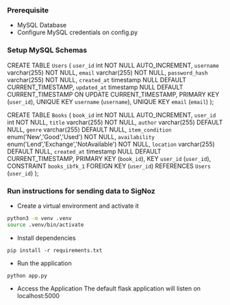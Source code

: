 ### Prerequisite

- MySQL Database
- Configure MySQL credentials on config.py

### Setup MySQL Schemas

CREATE TABLE `Users` (
  `user_id` int NOT NULL AUTO_INCREMENT,
  `username` varchar(255) NOT NULL,
  `email` varchar(255) NOT NULL,
  `password_hash` varchar(255) NOT NULL,
  `created_at` timestamp NULL DEFAULT CURRENT_TIMESTAMP,
  `updated_at` timestamp NULL DEFAULT CURRENT_TIMESTAMP ON UPDATE CURRENT_TIMESTAMP,
  PRIMARY KEY (`user_id`),
  UNIQUE KEY `username` (`username`),
  UNIQUE KEY `email` (`email`)
);


CREATE TABLE `Books` (
  `book_id` int NOT NULL AUTO_INCREMENT,
  `user_id` int NOT NULL,
  `title` varchar(255) NOT NULL,
  `author` varchar(255) DEFAULT NULL,
  `genre` varchar(255) DEFAULT NULL,
  `item_condition` enum('New','Good','Used') NOT NULL,
  `availability` enum('Lend','Exchange','NotAvailable') NOT NULL,
  `location` varchar(255) DEFAULT NULL,
  `created_at` timestamp NULL DEFAULT CURRENT_TIMESTAMP,
  PRIMARY KEY (`book_id`),
  KEY `user_id` (`user_id`),
  CONSTRAINT `books_ibfk_1` FOREIGN KEY (`user_id`) REFERENCES `Users` (`user_id`)
);

### Run instructions for sending data to SigNoz

- Create a virtual environment and activate it

```bash
python3 -m venv .venv
source .venv/bin/activate
```

- Install dependencies

```
pip install -r requirements.txt
```

- Run the application
```
python app.py
```
- Access the Application
The default flask application will listen on localhost:5000